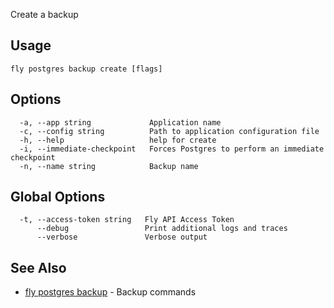 Create a backup


## Usage
~~~
fly postgres backup create [flags]
~~~

## Options

~~~
  -a, --app string             Application name
  -c, --config string          Path to application configuration file
  -h, --help                   help for create
  -i, --immediate-checkpoint   Forces Postgres to perform an immediate checkpoint
  -n, --name string            Backup name
~~~

## Global Options

~~~
  -t, --access-token string   Fly API Access Token
      --debug                 Print additional logs and traces
      --verbose               Verbose output
~~~

## See Also

* [fly postgres backup](/docs/flyctl/postgres-backup/)	 - Backup commands

